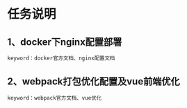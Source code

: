 # 任务说明

## 1、docker下nginx配置部署

```bash
keyword：docker官方文档、nginx配置文档
```

## 2、webpack打包优化配置及vue前端优化

```bash
keyword：webpack官方文档、vue优化
```